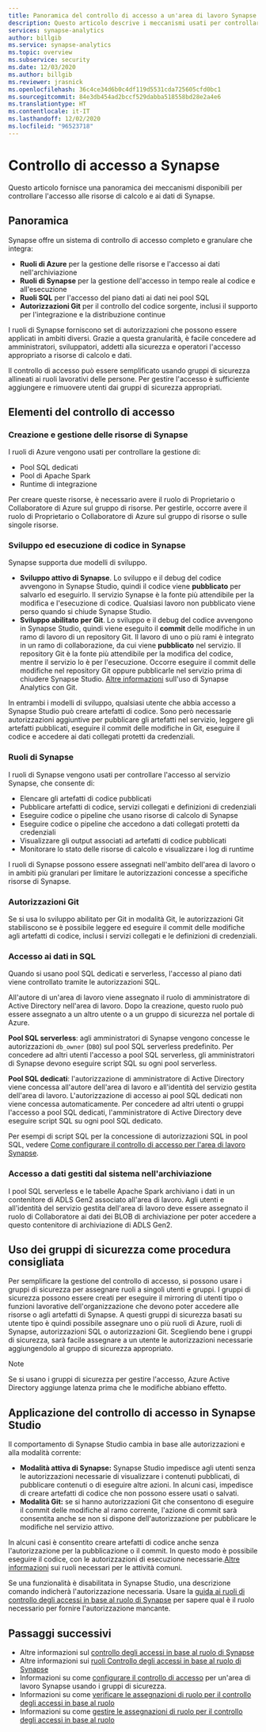 ```yaml
---
title: Panoramica del controllo di accesso a un'area di lavoro Synapse
description: Questo articolo descrive i meccanismi usati per controllare l'accesso a un'area di lavoro Synapse e alle risorse e gli artefatti del codice che contiene.
services: synapse-analytics
author: billgib
ms.service: synapse-analytics
ms.topic: overview
ms.subservice: security
ms.date: 12/03/2020
ms.author: billgib
ms.reviewer: jrasnick
ms.openlocfilehash: 36c4ce34d6b0c4df119d5531cda725605cfd0bc1
ms.sourcegitcommit: 84e3db454ad2bccf529dabba518558bd28e2a4e6
ms.translationtype: HT
ms.contentlocale: it-IT
ms.lasthandoff: 12/02/2020
ms.locfileid: "96523718"
---
```

# <a name="synapse-access-control"></a>Controllo di accesso a Synapse 

Questo articolo fornisce una panoramica dei meccanismi disponibili per controllare l'accesso alle risorse di calcolo e ai dati di Synapse.  

## <a name="overview"></a>Panoramica

Synapse offre un sistema di controllo di accesso completo e granulare che integra: 
- **Ruoli di Azure** per la gestione delle risorse e l'accesso ai dati nell'archiviazione 
- **Ruoli di Synapse** per la gestione dell'accesso in tempo reale al codice e all'esecuzione 
- **Ruoli SQL** per l'accesso del piano dati ai dati nei pool SQL 
- **Autorizzazioni Git** per il controllo del codice sorgente, inclusi il supporto per l'integrazione e la distribuzione continue  

I ruoli di Synapse forniscono set di autorizzazioni che possono essere applicati in ambiti diversi. Grazie a questa granularità, è facile concedere ad amministratori, sviluppatori, addetti alla sicurezza e operatori l'accesso appropriato a risorse di calcolo e dati.

Il controllo di accesso può essere semplificato usando gruppi di sicurezza allineati ai ruoli lavorativi delle persone.  Per gestire l'accesso è sufficiente aggiungere e rimuovere utenti dai gruppi di sicurezza appropriati.

## <a name="access-control-elements"></a>Elementi del controllo di accesso

### <a name="creating-and-managing-synapse-resources"></a>Creazione e gestione delle risorse di Synapse

I ruoli di Azure vengono usati per controllare la gestione di: 
- Pool SQL dedicati 
- Pool di Apache Spark 
- Runtime di integrazione 

Per creare queste risorse, è necessario avere il ruolo di Proprietario o Collaboratore di Azure sul gruppo di risorse.  Per gestirle, occorre avere il ruolo di Proprietario o Collaboratore di Azure sul gruppo di risorse o sulle singole risorse. 

### <a name="developing-and-executing-code-in-synapse"></a>Sviluppo ed esecuzione di codice in Synapse 

Synapse supporta due modelli di sviluppo.

- **Sviluppo attivo di Synapse**.  Lo sviluppo e il debug del codice avvengono in Synapse Studio, quindi il codice viene **pubblicato** per salvarlo ed eseguirlo.  Il servizio Synapse è la fonte più attendibile per la modifica e l'esecuzione di codice.  Qualsiasi lavoro non pubblicato viene perso quando si chiude Synapse Studio.  
- **Sviluppo abilitato per Git**. Lo sviluppo e il debug del codice avvengono in Synapse Studio, quindi viene eseguito il **commit** delle modifiche in un ramo di lavoro di un repository Git. Il lavoro di uno o più rami è integrato in un ramo di collaborazione, da cui viene **pubblicato** nel servizio.  Il repository Git è la fonte più attendibile per la modifica del codice, mentre il servizio lo è per l'esecuzione. Occorre eseguire il commit delle modifiche nel repository Git oppure pubblicarle nel servizio prima di chiudere Synapse Studio. [Altre informazioni](https://go.microsoft.com/fwlink/?linkid=2150100) sull'uso di Synapse Analytics con Git.

In entrambi i modelli di sviluppo, qualsiasi utente che abbia accesso a Synapse Studio può creare artefatti di codice.  Sono però necessarie autorizzazioni aggiuntive per pubblicare gli artefatti nel servizio, leggere gli artefatti pubblicati, eseguire il commit delle modifiche in Git, eseguire il codice e accedere ai dati collegati protetti da credenziali.

### <a name="synapse-roles"></a>Ruoli di Synapse

I ruoli di Synapse vengono usati per controllare l'accesso al servizio Synapse, che consente di: 
- Elencare gli artefatti di codice pubblicati 
- Pubblicare artefatti di codice, servizi collegati e definizioni di credenziali
- Eseguire codice o pipeline che usano risorse di calcolo di Synapse
- Eseguire codice o pipeline che accedono a dati collegati protetti da credenziali
- Visualizzare gli output associati ad artefatti di codice pubblicati
- Monitorare lo stato delle risorse di calcolo e visualizzare i log di runtime

I ruoli di Synapse possono essere assegnati nell'ambito dell'area di lavoro o in ambiti più granulari per limitare le autorizzazioni concesse a specifiche risorse di Synapse.

### <a name="git-permissions"></a>Autorizzazioni Git

Se si usa lo sviluppo abilitato per Git in modalità Git, le autorizzazioni Git stabiliscono se è possibile leggere ed eseguire il commit delle modifiche agli artefatti di codice, inclusi i servizi collegati e le definizioni di credenziali.   
   
### <a name="accessing-data-in-sql"></a>Accesso ai dati in SQL

Quando si usano pool SQL dedicati e serverless, l'accesso al piano dati viene controllato tramite le autorizzazioni SQL. 

All'autore di un'area di lavoro viene assegnato il ruolo di amministratore di Active Directory nell'area di lavoro.  Dopo la creazione, questo ruolo può essere assegnato a un altro utente o a un gruppo di sicurezza nel portale di Azure.

**Pool SQL serverless**: agli amministratori di Synapse vengono concesse le autorizzazioni `db_owner` (`DBO`) sul pool SQL serverless predefinito. Per concedere ad altri utenti l'accesso a pool SQL serverless, gli amministratori di Synapse devono eseguire script SQL su ogni pool serverless.  

**Pool SQL dedicati**: l'autorizzazione di amministratore di Active Directory viene concessa all'autore dell'area di lavoro e all'identità del servizio gestita dell'area di lavoro.  L'autorizzazione di accesso ai pool SQL dedicati non viene concessa automaticamente. Per concedere ad altri utenti o gruppi l'accesso a pool SQL dedicati, l'amministratore di Active Directory deve eseguire script SQL su ogni pool SQL dedicato.

Per esempi di script SQL per la concessione di autorizzazioni SQL in pool SQL, vedere [Come configurare il controllo di accesso per l'area di lavoro Synapse](./how-to-set-up-access-control.md).  

 ### <a name="accessing-system-managed-data-in-storage"></a>Accesso a dati gestiti dal sistema nell'archiviazione

I pool SQL serverless e le tabelle Apache Spark archiviano i dati in un contenitore di ADLS Gen2 associato all'area di lavoro.  Agli utenti e all'identità del servizio gestita dell'area di lavoro deve essere assegnato il ruolo di Collaboratore ai dati dei BLOB di archiviazione per poter accedere a questo contenitore di archiviazione di ADLS Gen2.  

## <a name="using-security-groups-as-a-best-practice"></a>Uso dei gruppi di sicurezza come procedura consigliata

Per semplificare la gestione del controllo di accesso, si possono usare i gruppi di sicurezza per assegnare ruoli a singoli utenti e gruppi. I gruppi di sicurezza possono essere creati per eseguire il mirroring di utenti tipo o funzioni lavorative dell'organizzazione che devono poter accedere alle risorse o agli artefatti di Synapse.  A questi gruppi di sicurezza basati su utente tipo è quindi possibile assegnare uno o più ruoli di Azure, ruoli di Synapse, autorizzazioni SQL o autorizzazioni Git. Scegliendo bene i gruppi di sicurezza, sarà facile assegnare a un utente le autorizzazioni necessarie aggiungendolo al gruppo di sicurezza appropriato. 

>[!Note]
>Se si usano i gruppi di sicurezza per gestire l'accesso, Azure Active Directory aggiunge latenza prima che le modifiche abbiano effetto. 

## <a name="access-control-enforcement-in-synapse-studio"></a>Applicazione del controllo di accesso in Synapse Studio

Il comportamento di Synapse Studio cambia in base alle autorizzazioni e alla modalità corrente:
- **Modalità attiva di Synapse:** Synapse Studio impedisce agli utenti senza le autorizzazioni necessarie di visualizzare i contenuti pubblicati, di pubblicare contenuti o di eseguire altre azioni.  In alcuni casi, impedisce di creare artefatti di codice che non possono essere usati o salvati. 
- **Modalità Git:** se si hanno autorizzazioni Git che consentono di eseguire il commit delle modifiche al ramo corrente, l'azione di commit sarà consentita anche se non si dispone dell'autorizzazione per pubblicare le modifiche nel servizio attivo.  

In alcuni casi è consentito creare artefatti di codice anche senza l'autorizzazione per la pubblicazione o il commit.  In questo modo è possibile eseguire il codice, con le autorizzazioni di esecuzione necessarie.[Altre informazioni](./synapse-workspace-understand-what-role-you-need.md) sui ruoli necessari per le attività comuni. 

Se una funzionalità è disabilitata in Synapse Studio, una descrizione comando indicherà l'autorizzazione necessaria.  Usare la [guida ai ruoli di controllo degli accessi in base al ruolo di Synapse](./synapse-workspace-synapse-rbac-roles.md#synapse-rbac-actions-and-the-roles-that-permit-them) per sapere qual è il ruolo necessario per fornire l'autorizzazione mancante.


## <a name="next-steps"></a>Passaggi successivi

- Altre informazioni sul [controllo degli accessi in base al ruolo di Synapse](./synapse-workspace-synapse-rbac.md)
- Altre informazioni sui [ruoli Controllo degli accessi in base al ruolo di Synapse](./synapse-workspace-synapse-rbac-roles.md)
- Informazioni su come [configurare il controllo di accesso](./how-to-set-up-access-control.md) per un'area di lavoro Synapse usando i gruppi di sicurezza.
- Informazioni su come [verificare le assegnazioni di ruolo per il controllo degli accessi in base al ruolo](./how-to-review-synapse-rbac-role-assignments.md)
- Informazioni su come [gestire le assegnazioni di ruolo per il controllo degli accessi in base al ruolo](./how-to-manage-synapse-rbac-role-assignments.md)